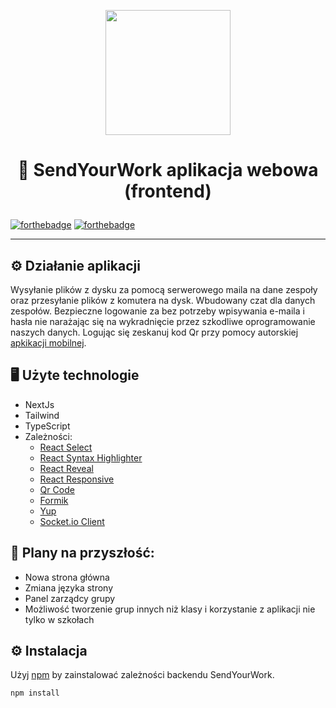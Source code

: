 <p align="center">
  <img alt="" height="200px" src="https://send-your.works:3000/ogImage.png"/>
</p>

# <p align="center">📱 SendYourWork aplikacja webowa (frontend)</p>

[![forthebadge](https://forthebadge.com/images/badges/made-with-javascript.svg)](https://forthebadge.com)
[![forthebadge](https://forthebadge.com/images/badges/built-with-love.svg)](https://forthebadge.com)


---------------
## ⚙️ Działanie aplikacji
Wysyłanie plików z dysku za pomocą serwerowego maila na dane zespoły oraz przesyłanie plików z komutera na dysk. Wbudowany czat dla danych zespołów.
Bezpieczne logowanie za bez potrzeby wpisywania e-maila i hasła nie narażając się na wykradnięcie przez szkodliwe oprogramowanie naszych danych. Logując się zeskanuj kod Qr przy pomocy autorskiej [apkikacji mobilnej](https://github.com/Elektron-team/mobile-app).

## 🖥️ Użyte technologie 
  - NextJs
  - Tailwind
  - TypeScript
  - Zależności:
      - [React Select](https://react-select.com/home)
      - [React Syntax Highlighter](https://www.npmjs.com/package/react-syntax-highlighter)
      - [React Reveal](https://www.react-reveal.com/)
      - [React Responsive](https://www.npmjs.com/package/react-responsive)
      - [Qr Code](https://www.npmjs.com/package/react-qr-code)
      - [Formik](https://formik.org/)
      - [Yup](https://www.npmjs.com/package/yup)
      - [Socket.io Client](https://www.npmjs.com/package/socket.io-client)
## 🚀 Plany na przyszłość:
  - Nowa strona główna 
  - Zmiana języka strony
  - Panel zarządcy grupy
  - Możliwość tworzenie grup innych niż klasy i korzystanie z aplikacji nie tylko w szkołach

## ⚙️ Instalacja
Użyj [npm](https://www.npmjs.com/) by zainstalować zależności backendu SendYourWork.

```bash
npm install
```
